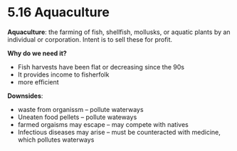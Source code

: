 # 5.16 Aquaculture
**Aquaculture**: the farming of fish, shellfish, mollusks, or aquatic plants by an individual or corporation. Intent is to sell these for profit.

**Why do we need it?**
- Fish harvests have been flat or decreasing since the 90s
- It provides income to fisherfolk
- more efficient 

**Downsides**:
- waste from organissm – pollute waterways
- Uneaten food pellets – pollute wateways
- farmed orgaisms may escape – may compete with natives
- Infectious diseases may arise – must be counteracted with medicine, which pollutes waterways


